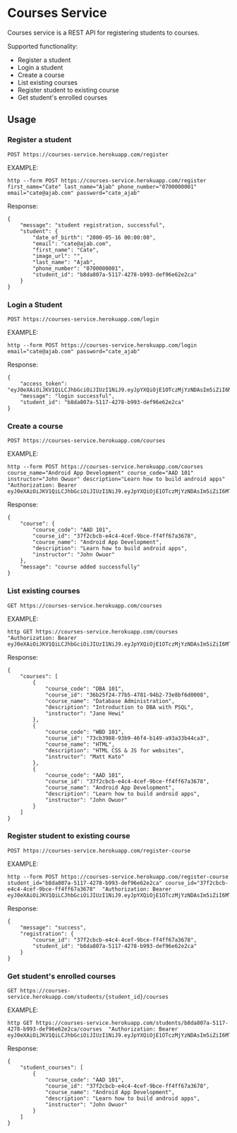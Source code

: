 # Courses Service

Courses service is a REST API for registering students to courses. 

Supported functionality:
- Register a student
- Login a student
- Create a course
- List existing courses
- Register student to existing course
- Get student's enrolled courses

## Usage
### Register a student
`POST https://courses-service.herokuapp.com/register`

EXAMPLE:
```
http --form POST https://courses-service.herokuapp.com/register first_name="Cate" last_name="Ajab" phone_number="0700000001" email="cate@ajab.com" password="cate_ajab"
```

Response:
```
{
    "message": "student registration, successful",
    "student": {
        "date_of_birth": "2000-05-16 00:00:00",
        "email": "cate@ajab.com",
        "first_name": "Cate",
        "image_url": "",
        "last_name": "Ajab",
        "phone_number": "0700000001",
        "student_id": "b8da807a-5117-4278-b993-def96e62e2ca"
    }
}
```

### Login a Student
`POST https://courses-service.herokuapp.com/login`

EXAMPLE:
```
http --form POST https://courses-service.herokuapp.com/login email="cate@ajab.com" password="cate_ajab"
```
Response:
```
{
    "access_token": "eyJ0eXAiOiJKV1QiLCJhbGciOiJIUzI1NiJ9.eyJpYXQiOjE1OTczMjYzNDAsIm5iZiI6MTU5NzMyNjM0MCwianRpIjoiNjlhODU2MmYtM2E0OC00ODU1LTkwMTUtNjM4MTI2NDg5NDBkIiwiZXhwIjoxNTk3NDEyNzQwLCJpZGVudGl0eSI6ImI4ZGE4MDdhLTUxMTctNDI3OC1iOTkzLWRlZjk2ZTYyZTJjYSIsImZyZXNoIjpmYWxzZSwidHlwZSI6ImFjY2VzcyJ9.YkxstC33kqlhzn57UqCAZHU8f0wcFVMHjgYNrHI6qLc",
    "message": "login successful",
    "student_id": "b8da807a-5117-4278-b993-def96e62e2ca"
}
```

### Create a course
`POST https://courses-service.herokuapp.com/courses`

EXAMPLE:
```
http --form POST https://courses-service.herokuapp.com/courses course_name="Android App Development" course_code="AAD 101" instructor="John Owuor" description="Learn how to build android apps" "Authorization: Bearer eyJ0eXAiOiJKV1QiLCJhbGciOiJIUzI1NiJ9.eyJpYXQiOjE1OTczMjYzNDAsIm5iZiI6MTU5NzMyNjM0MCwianRpIjoiNjlhODU2MmYtM2E0OC00ODU1LTkwMTUtNjM4MTI2NDg5NDBkIiwiZXhwIjoxNTk3NDEyNzQwLCJpZGVudGl0eSI6ImI4ZGE4MDdhLTUxMTctNDI3OC1iOTkzLWRlZjk2ZTYyZTJjYSIsImZyZXNoIjpmYWxzZSwidHlwZSI6ImFjY2VzcyJ9.YkxstC33kqlhzn57UqCAZHU8f0wcFVMHjgYNrHI6qLc"
```
Response:
```
{
    "course": {
        "course_code": "AAD 101",
        "course_id": "37f2cbcb-e4c4-4cef-9bce-ff4ff67a3678",
        "course_name": "Android App Development",
        "description": "Learn how to build android apps",
        "instructor": "John Owuor"
    },
    "message": "course added successfully"
}
```

### List existing courses
`GET https://courses-service.herokuapp.com/courses`

EXAMPLE:
```
http GET https://courses-service.herokuapp.com/courses  "Authorization: Bearer eyJ0eXAiOiJKV1QiLCJhbGciOiJIUzI1NiJ9.eyJpYXQiOjE1OTczMjYzNDAsIm5iZiI6MTU5NzMyNjM0MCwianRpIjoiNjlhODU2MmYtM2E0OC00ODU1LTkwMTUtNjM4MTI2NDg5NDBkIiwiZXhwIjoxNTk3NDEyNzQwLCJpZGVudGl0eSI6ImI4ZGE4MDdhLTUxMTctNDI3OC1iOTkzLWRlZjk2ZTYyZTJjYSIsImZyZXNoIjpmYWxzZSwidHlwZSI6ImFjY2VzcyJ9.YkxstC33kqlhzn57UqCAZHU8f0wcFVMHjgYNrHI6qLc"
```
Response:
```
{
    "courses": [
        {
            "course_code": "DBA 101",
            "course_id": "36b25f24-77b5-4781-94b2-73e8bf6d0008",
            "course_name": "Database Administration",
            "description": "Introduction to DBA with PSQL",
            "instructor": "Jane Hewi"
        },
        {
            "course_code": "WBD 101",
            "course_id": "73cb3988-93b9-46f4-b149-a93a33b44ca3",
            "course_name": "HTML",
            "description": "HTML CSS & JS for websites",
            "instructor": "Matt Kato"
        },
        {
            "course_code": "AAD 101",
            "course_id": "37f2cbcb-e4c4-4cef-9bce-ff4ff67a3678",
            "course_name": "Android App Development",
            "description": "Learn how to build android apps",
            "instructor": "John Owuor"
        }
    ]
}
```

### Register student to existing course
`POST https://courses-service.herokuapp.com/register-course`

EXAMPLE:
```
http --form POST https://courses-service.herokuapp.com/register-course student_id="b8da807a-5117-4278-b993-def96e62e2ca" course_id="37f2cbcb-e4c4-4cef-9bce-ff4ff67a3678"  "Authorization: Bearer eyJ0eXAiOiJKV1QiLCJhbGciOiJIUzI1NiJ9.eyJpYXQiOjE1OTczMjYzNDAsIm5iZiI6MTU5NzMyNjM0MCwianRpIjoiNjlhODU2MmYtM2E0OC00ODU1LTkwMTUtNjM4MTI2NDg5NDBkIiwiZXhwIjoxNTk3NDEyNzQwLCJpZGVudGl0eSI6ImI4ZGE4MDdhLTUxMTctNDI3OC1iOTkzLWRlZjk2ZTYyZTJjYSIsImZyZXNoIjpmYWxzZSwidHlwZSI6ImFjY2VzcyJ9.YkxstC33kqlhzn57UqCAZHU8f0wcFVMHjgYNrHI6qLc"
```
Response:
```
{
    "message": "success",
    "registration": {
        "course_id": "37f2cbcb-e4c4-4cef-9bce-ff4ff67a3678",
        "student_id": "b8da807a-5117-4278-b993-def96e62e2ca"
    }
}
```

### Get student's enrolled courses
`GET https://courses-service.herokuapp.com/students/{student_id}/courses`

EXAMPLE:
```
http GET https://courses-service.herokuapp.com/students/b8da807a-5117-4278-b993-def96e62e2ca/courses  "Authorization: Bearer eyJ0eXAiOiJKV1QiLCJhbGciOiJIUzI1NiJ9.eyJpYXQiOjE1OTczMjYzNDAsIm5iZiI6MTU5NzMyNjM0MCwianRpIjoiNjlhODU2MmYtM2E0OC00ODU1LTkwMTUtNjM4MTI2NDg5NDBkIiwiZXhwIjoxNTk3NDEyNzQwLCJpZGVudGl0eSI6ImI4ZGE4MDdhLTUxMTctNDI3OC1iOTkzLWRlZjk2ZTYyZTJjYSIsImZyZXNoIjpmYWxzZSwidHlwZSI6ImFjY2VzcyJ9.YkxstC33kqlhzn57UqCAZHU8f0wcFVMHjgYNrHI6qLc"
```
Response:
```
{
    "student_courses": [
        {
            "course_code": "AAD 101",
            "course_id": "37f2cbcb-e4c4-4cef-9bce-ff4ff67a3678",
            "course_name": "Android App Development",
            "description": "Learn how to build android apps",
            "instructor": "John Owuor"
        }
    ]
}
```